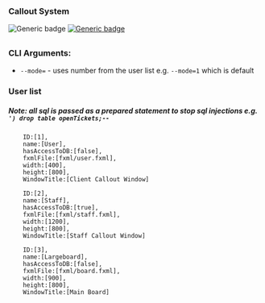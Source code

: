### Callout System 
![Generic badge](https://img.shields.io/badge/project_language_level-java_8-green.svg?style=for-the-badge&logo=java)
[![Generic badge](https://img.shields.io/badge/Maintainer-braddevans-blue.svg?style=for-the-badge)](https://github.com/braddevans)

##
 
### CLI Arguments: 
 - `--mode=` - uses number from the user list e.g. `--mode=1` which is default
  
  
### User list
##### Note: all sql is passed as a prepared statement to stop sql injections e.g. `') drop table openTickets;--` 
```
    ID:[1], 
    name:[User], 
    hasAccessToDB:[false], 
    fxmlFile:[fxml/user.fxml], 
    width:[400], 
    height:[800], 
    WindowTitle:[Client Callout Window]
```
```
    ID:[2], 
    name:[Staff], 
    hasAccessToDB:[true], 
    fxmlFile:[fxml/staff.fxml],
    width:[1200],
    height:[800],
    WindowTitle:[Staff Callout Window]
```
```
    ID:[3],
    name:[Largeboard],
    hasAccessToDB:[false],
    fxmlFile:[fxml/board.fxml],
    width:[900],
    height:[800],
    WindowTitle:[Main Board]
```